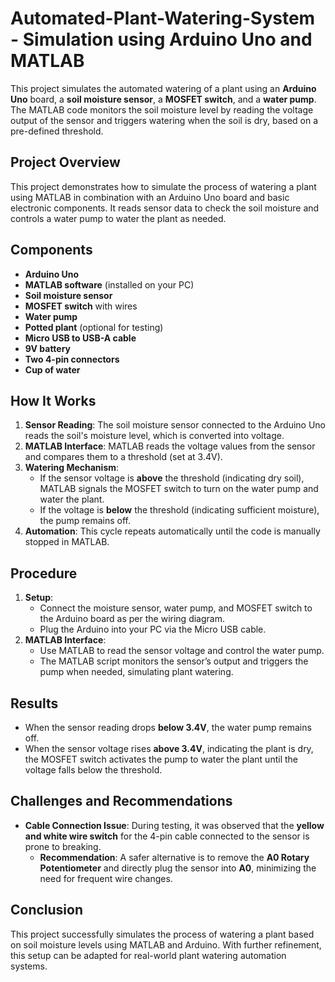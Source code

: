 # Automated-Plant-Watering-System - Simulation using Arduino Uno and MATLAB

This project simulates the automated watering of a plant using an **Arduino Uno** board, a **soil moisture sensor**, a **MOSFET switch**, and a **water pump**. The MATLAB code monitors the soil moisture level by reading the voltage output of the sensor and triggers watering when the soil is dry, based on a pre-defined threshold.

## Project Overview

This project demonstrates how to simulate the process of watering a plant using MATLAB in combination with an Arduino Uno board and basic electronic components. It reads sensor data to check the soil moisture and controls a water pump to water the plant as needed.

## Components

- **Arduino Uno**
- **MATLAB software** (installed on your PC)
- **Soil moisture sensor**
- **MOSFET switch** with wires
- **Water pump**
- **Potted plant** (optional for testing)
- **Micro USB to USB-A cable**
- **9V battery**
- **Two 4-pin connectors**
- **Cup of water**

## How It Works

1. **Sensor Reading**: The soil moisture sensor connected to the Arduino Uno reads the soil's moisture level, which is converted into voltage.
2. **MATLAB Interface**: MATLAB reads the voltage values from the sensor and compares them to a threshold (set at 3.4V).
3. **Watering Mechanism**: 
   - If the sensor voltage is **above** the threshold (indicating dry soil), MATLAB signals the MOSFET switch to turn on the water pump and water the plant.
   - If the voltage is **below** the threshold (indicating sufficient moisture), the pump remains off.
4. **Automation**: This cycle repeats automatically until the code is manually stopped in MATLAB.

## Procedure

1. **Setup**:
   - Connect the moisture sensor, water pump, and MOSFET switch to the Arduino board as per the wiring diagram.
   - Plug the Arduino into your PC via the Micro USB cable.
2. **MATLAB Interface**:
   - Use MATLAB to read the sensor voltage and control the water pump.
   - The MATLAB script monitors the sensor’s output and triggers the pump when needed, simulating plant watering.

## Results

- When the sensor reading drops **below 3.4V**, the water pump remains off.
- When the sensor voltage rises **above 3.4V**, indicating the plant is dry, the MOSFET switch activates the pump to water the plant until the voltage falls below the threshold.

## Challenges and Recommendations

- **Cable Connection Issue**: During testing, it was observed that the **yellow and white wire switch** for the 4-pin cable connected to the sensor is prone to breaking. 
  - **Recommendation**: A safer alternative is to remove the **A0 Rotary Potentiometer** and directly plug the sensor into **A0**, minimizing the need for frequent wire changes.

## Conclusion

This project successfully simulates the process of watering a plant based on soil moisture levels using MATLAB and Arduino. With further refinement, this setup can be adapted for real-world plant watering automation systems.




